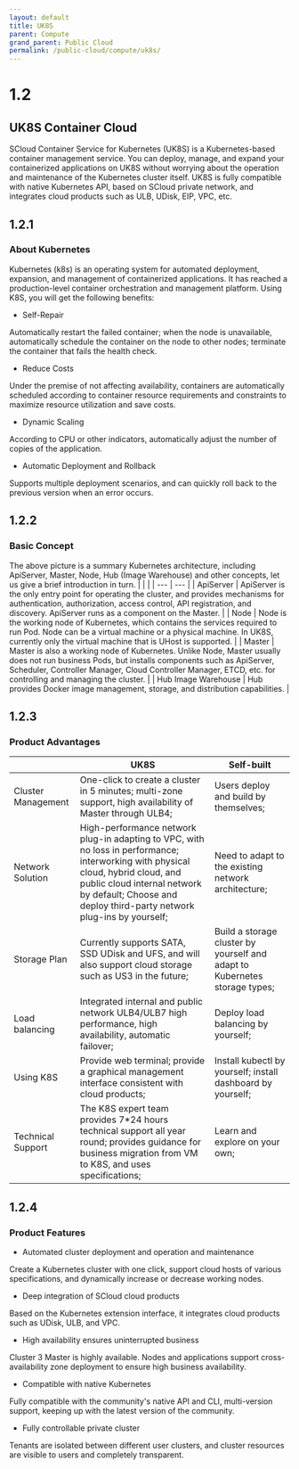 ```yaml
---
layout: default
title: UK8S
parent: Compute
grand_parent: Public Cloud
permalink: /public-cloud/compute/uk8s/
---
```

# 1.2

## UK8S Container Cloud

SCloud Container Service for Kubernetes (UK8S) is a Kubernetes-based container management service. You can deploy, manage, and expand your containerized applications on UK8S without worrying about the operation and maintenance of the Kubernetes cluster itself. UK8S is fully compatible with native Kubernetes API, based on SCloud private network, and integrates cloud products such as ULB, UDisk, EIP, VPC, etc.

## 1.2.1

### About Kubernetes

Kubernetes (k8s) is an operating system for automated deployment, expansion, and management of containerized applications. It has reached a production-level container orchestration and management platform. Using K8S, you will get the following benefits:

- Self-Repair

Automatically restart the failed container; when the node is unavailable, automatically schedule the container on the node to other nodes; terminate the container that fails the health check.

- Reduce Costs

Under the premise of not affecting availability, containers are automatically scheduled according to container resource requirements and constraints to maximize resource utilization and save costs.

- Dynamic Scaling

According to CPU or other indicators, automatically adjust the number of copies of the application.

- Automatic Deployment and Rollback

Supports multiple deployment scenarios, and can quickly roll back to the previous version when an error occurs.

## 1.2.2

### Basic Concept

The above picture is a summary Kubernetes architecture, including ApiServer, Master, Node, Hub (Image Warehouse) and other concepts, let us give a brief introduction in turn.
|  |  |
| --- | --- |
| ApiServer | ApiServer is the only entry point for operating the cluster, and provides mechanisms for authentication, authorization, access control, API registration, and discovery. ApiServer runs as a component on the Master. |
| Node | Node is the working node of Kubernetes, which contains the services required to run Pod. Node can be a virtual machine or a physical machine. In UK8S, currently only the virtual machine that is UHost is supported. |
| Master | Master is also a working node of Kubernetes. Unlike Node, Master usually does not run business Pods, but installs components such as ApiServer, Scheduler, Controller Manager, Cloud Controller Manager, ETCD, etc. for controlling and managing the cluster. |
| Hub Image Warehouse | Hub provides Docker image management, storage, and distribution capabilities. |

## 1.2.3

### Product Advantages

|   | UK8S | Self-built |
| --- | --- | --- |
| Cluster Management | One-click to create a cluster in 5 minutes; multi-zone support, high availability of Master through ULB4; | Users deploy and build by themselves; |
| Network Solution | High-performance network plug-in adapting to VPC, with no loss in performance; interworking with physical cloud, hybrid cloud, and public cloud internal network by default; Choose and deploy third-party network plug-ins by yourself; | Need to adapt to the existing network architecture; |
| Storage Plan | Currently supports SATA, SSD UDisk and UFS, and will also support cloud storage such as US3 in the future; | Build a storage cluster by yourself and adapt to Kubernetes storage types; |
| Load balancing | Integrated internal and public network ULB4/ULB7 high performance, high availability, automatic failover; | Deploy load balancing by yourself; |
| Using K8S | Provide web terminal; provide a graphical management interface consistent with cloud products; | Install kubectl by yourself; install dashboard by yourself; |
| Technical Support | The K8S expert team provides 7\*24 hours technical support all year round; provides guidance for business migration from VM to K8S, and uses specifications; | Learn and explore on your own; |

## 1.2.4

### Product Features

- Automated cluster deployment and operation and maintenance

Create a Kubernetes cluster with one click, support cloud hosts of various specifications, and dynamically increase or decrease working nodes.

- Deep integration of SCloud cloud products

Based on the Kubernetes extension interface, it integrates cloud products such as UDisk, ULB, and VPC.

- High availability ensures uninterrupted business

Cluster 3 Master is highly available. Nodes and applications support cross-availability zone deployment to ensure high business availability.

- Compatible with native Kubernetes

Fully compatible with the community's native API and CLI, multi-version support, keeping up with the latest version of the community.

- Fully controllable private cluster

Tenants are isolated between different user clusters, and cluster resources are visible to users and completely transparent.